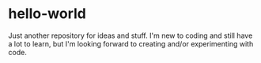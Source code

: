 # hello-world
Just another repository for ideas and stuff.
I'm new to coding and still have a lot to learn, but I'm looking forward to creating and/or experimenting with code.

